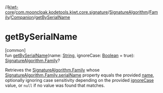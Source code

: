 //[kjwt-core](../../../../../index.md)/[com.mooncloak.kodetools.kjwt.core.signature](../../../index.md)/[SignatureAlgorithm](../../index.md)/[Family](../index.md)/[Companion](index.md)/[getBySerialName](get-by-serial-name.md)

# getBySerialName

[common]\
fun [getBySerialName](get-by-serial-name.md)(name: [String](https://kotlinlang.org/api/latest/jvm/stdlib/kotlin/-string/index.html), ignoreCase: [Boolean](https://kotlinlang.org/api/latest/jvm/stdlib/kotlin/-boolean/index.html) = true): [SignatureAlgorithm.Family](../index.md)?

Retrieves the [SignatureAlgorithm.Family](../index.md) whose [SignatureAlgorithm.Family.serialName](../serial-name.md) property equals the provided [name](get-by-serial-name.md), optionally ignoring case sensitivity depending on the provided [ignoreCase](get-by-serial-name.md) value, or `null` if no value was found that matches.
